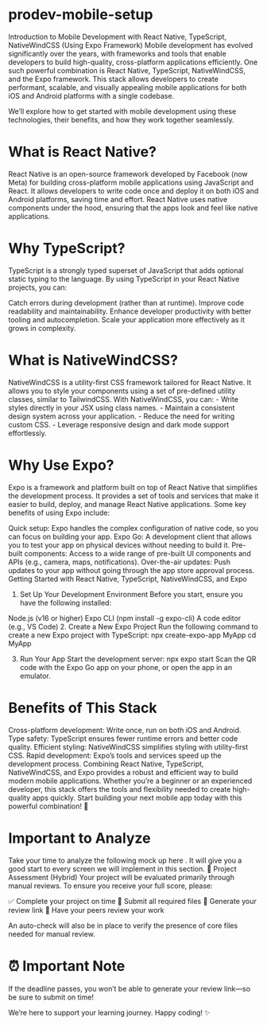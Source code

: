 # prodev-mobile-setup
Introduction to Mobile Development with React Native, TypeScript, NativeWindCSS (Using Expo Framework)
Mobile development has evolved significantly over the years, with frameworks and tools that enable developers to build high-quality, cross-platform applications efficiently. One such powerful combination is React Native, TypeScript, NativeWindCSS, and the Expo framework. This stack allows developers to create performant, scalable, and visually appealing mobile applications for both iOS and Android platforms with a single codebase.

We’ll explore how to get started with mobile development using these technologies, their benefits, and how they work together seamlessly.

# What is React Native?
React Native is an open-source framework developed by Facebook (now Meta) for building cross-platform mobile applications using JavaScript and React. It allows developers to write code once and deploy it on both iOS and Android platforms, saving time and effort. React Native uses native components under the hood, ensuring that the apps look and feel like native applications.

# Why TypeScript?
TypeScript is a strongly typed superset of JavaScript that adds optional static typing to the language. By using TypeScript in your React Native projects, you can:

Catch errors during development (rather than at runtime).
Improve code readability and maintainability.
Enhance developer productivity with better tooling and autocompletion.
Scale your application more effectively as it grows in complexity.
# What is NativeWindCSS?
NativeWindCSS is a utility-first CSS framework tailored for React Native. It allows you to style your components using a set of pre-defined utility classes, similar to TailwindCSS. With NativeWindCSS, you can: - Write styles directly in your JSX using class names. - Maintain a consistent design system across your application. - Reduce the need for writing custom CSS. - Leverage responsive design and dark mode support effortlessly.

# Why Use Expo?
Expo is a framework and platform built on top of React Native that simplifies the development process. It provides a set of tools and services that make it easier to build, deploy, and manage React Native applications. Some key benefits of using Expo include:

Quick setup: Expo handles the complex configuration of native code, so you can focus on building your app.
Expo Go: A development client that allows you to test your app on physical devices without needing to build it.
Pre-built components: Access to a wide range of pre-built UI components and APIs (e.g., camera, maps, notifications).
Over-the-air updates: Push updates to your app without going through the app store approval process.
Getting Started with React Native, TypeScript, NativeWindCSS, and Expo
1. Set Up Your Development Environment
Before you start, ensure you have the following installed:

Node.js (v16 or higher)
Expo CLI (npm install -g expo-cli)
A code editor (e.g., VS Code)
2. Create a New Expo Project
Run the following command to create a new Expo project with TypeScript: npx create-expo-app MyApp cd MyApp

3. Run Your App
Start the development server: npx expo start Scan the QR code with the Expo Go app on your phone, or open the app in an emulator.

# Benefits of This Stack
Cross-platform development: Write once, run on both iOS and Android.
Type safety: TypeScript ensures fewer runtime errors and better code quality.
Efficient styling: NativeWindCSS simplifies styling with utility-first CSS.
Rapid development: Expo’s tools and services speed up the development process.
Combining React Native, TypeScript, NativeWindCSS, and Expo provides a robust and efficient way to build modern mobile applications. Whether you’re a beginner or an experienced developer, this stack offers the tools and flexibility needed to create high-quality apps quickly. Start building your next mobile app today with this powerful combination! 🚀

# Important to Analyze
Take your time to analyze the following mock up here . It will give you a good start to every screen we will implement in this section.
📝 Project Assessment (Hybrid)
Your project will be evaluated primarily through manual reviews. To ensure you receive your full score, please:

✅ Complete your project on time
📄 Submit all required files
🔗 Generate your review link
👥 Have your peers review your work

An auto-check will also be in place to verify the presence of core files needed for manual review.

# ⏰ Important Note
If the deadline passes, you won’t be able to generate your review link—so be sure to submit on time!

We’re here to support your learning journey. Happy coding! ✨
